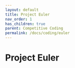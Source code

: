 ```yaml
---
layout: default
title: Project Euler
nav_order: 1
has_children: true
parent: Competitive Coding
permalink: /docs/coding/euler
---
```


# Project Euler
